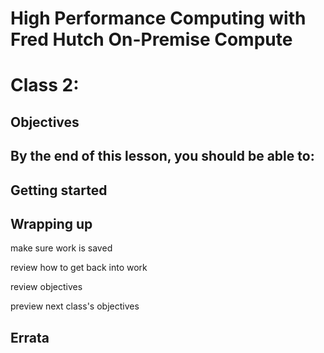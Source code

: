 # High Performance Computing with Fred Hutch On-Premise Compute
# Class 2: 

## Objectives

By the end of this lesson,
you should be able to:
-  

## Getting started




## Wrapping up

make sure work is saved

review how to get back into work

review objectives

preview next class's objectives

## Errata

